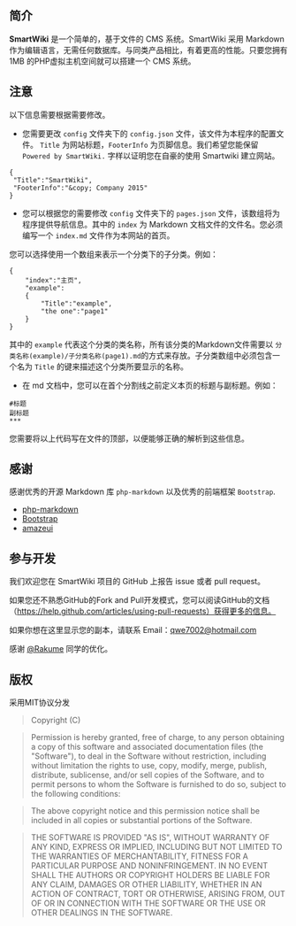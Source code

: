 ## 简介
**SmartWiki** 是一个简单的，基于文件的 CMS 系统。SmartWiki 采用 Markdown 作为编辑语言，无需任何数据库。与同类产品相比，有着更高的性能。只要您拥有1MB 的PHP虚拟主机空间就可以搭建一个 CMS 系统。

## 注意
以下信息需要根据需要修改。

* 您需要更改 `config` 文件夹下的 `config.json` 文件，该文件为本程序的配置文件。 `Title` 为网站标题，`FooterInfo` 为页脚信息。我们希望您能保留 `Powered by SmartWiki.` 字样以证明您在自豪的使用 Smartwiki 建立网站。

```
{
 "Title":"SmartWiki",
 "FooterInfo":"&copy; Company 2015"
}
```

* 您可以根据您的需要修改 `config` 文件夹下的 `pages.json` 文件，该数组将为程序提供导航信息。其中的 `index` 为 Markdown 文档文件的文件名。您必须编写一个 `index.md` 文件作为本网站的首页。

您可以选择使用一个数组来表示一个分类下的子分类。例如：

```
{
	"index":"主页",
	"example":
	{
		"Title":"example",
		"the one":"page1"
	}
}
```

其中的 `example` 代表这个分类的类名称，所有该分类的Markdown文件需要以 `分类名称(example)/子分类名称(page1).md`的方式来存放。子分类数组中必须包含一个名为 `Title` 的键来描述这个分类所要显示的名称。

* 在 md 文档中，您可以在首个分割线之前定义本页的标题与副标题。例如：

```
#标题
副标题
***
```

您需要将以上代码写在文件的顶部，以便能够正确的解析到这些信息。

## 感谢
感谢优秀的开源 Markdown 库 `php-markdown` 以及优秀的前端框架 `Bootstrap`.

* [php-markdown](https://github.com/michelf/php-markdown)
* [Bootstrap](https://github.com/twbs/bootstrap)
* [amazeui](https://github.com/allmobilize/amazeui/)


## 参与开发
我们欢迎您在 SmartWiki 项目的 GitHub 上报告 issue 或者 pull request。

如果您还不熟悉GitHub的Fork and Pull开发模式，您可以阅读GitHub的文档（https://help.github.com/articles/using-pull-requests）获得更多的信息。

如果你想在这里显示您的副本，请联系 Email：qwe7002@hotmail.com

感谢 [@Rakume](https://github.com/kunr) 同学的优化。

## 版权
采用MIT协议分发

>Copyright (C) <year> <copyright holders>

>Permission is hereby granted, free of charge, to any person obtaining a copy of this software and associated documentation files (the "Software"), to deal in the Software without restriction, including without limitation the rights to use, copy, modify, merge, publish, distribute, sublicense, and/or sell copies of the Software, and to permit persons to whom the Software is furnished to do so, subject to the following conditions:

>The above copyright notice and this permission notice shall be included in all copies or substantial portions of the Software.

>THE SOFTWARE IS PROVIDED "AS IS", WITHOUT WARRANTY OF ANY KIND, EXPRESS OR IMPLIED, INCLUDING BUT NOT LIMITED TO THE WARRANTIES OF MERCHANTABILITY, FITNESS FOR A PARTICULAR PURPOSE AND NONINFRINGEMENT. IN NO EVENT SHALL THE AUTHORS OR COPYRIGHT HOLDERS BE LIABLE FOR ANY CLAIM, DAMAGES OR OTHER LIABILITY, WHETHER IN AN ACTION OF CONTRACT, TORT OR OTHERWISE, ARISING FROM, OUT OF OR IN CONNECTION WITH THE SOFTWARE OR THE USE OR OTHER DEALINGS IN THE SOFTWARE.
